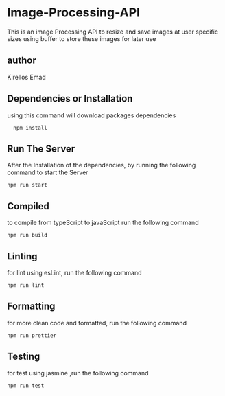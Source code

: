 # Image-Processing-API
This is an image Processing API 
to resize and save images at user specific sizes
using buffer to store these images for later use 

## author 
Kirellos Emad

## Dependencies or Installation
using this command will download packages dependencies 
```properties
  npm install 
```

## Run The Server
After the Installation of the dependencies, by running 
the following command to start the Server
```properties
npm run start
```

## Compiled
to compile from typeScript to javaScript run
the following command 
```properties
npm run build
```

## Linting
for lint using  esLint, run
the following command 
```properties
npm run lint
```

## Formatting
for more clean code and formatted, run 
the following command 
```properties
npm run prettier
```

## Testing
for test using jasmine ,run
the following command 
```properties
npm run test
```

